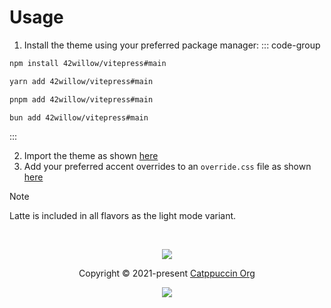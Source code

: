 # Usage

1. Install the theme using your preferred package manager:
  ::: code-group

  ```bash [npm]
  npm install 42willow/vitepress#main
  ```
  ```bash [Yarn]
  yarn add 42willow/vitepress#main
  ```
  ```bash [pnpm]
  pnpm add 42willow/vitepress#main
  ```
  ```bash [Bun]
  bun add 42willow/vitepress#main
  ```
  :::

2. Import the theme as shown [here](./example/.vitepress/theme/index.ts)
3. Add your preferred accent overrides to an `override.css` file as shown [here](./example/.vitepress/theme/override.css)

> [!NOTE]
> Latte is included in all flavors as the light mode variant.

&nbsp;

<p align="center">
	<img src="https://raw.githubusercontent.com/catppuccin/catppuccin/main/assets/footers/gray0_ctp_on_line.svg?sanitize=true" />
</p>

<p align="center">
	Copyright &copy; 2021-present <a href="https://github.com/catppuccin" target="_blank">Catppuccin Org</a>
</p>

<p align="center">
	<a href="https://github.com/catppuccin/catppuccin/blob/main/LICENSE"><img src="https://img.shields.io/static/v1.svg?style=for-the-badge&label=License&message=MIT&logoColor=d9e0ee&colorA=363a4f&colorB=b7bdf8"/></a>
</p>
